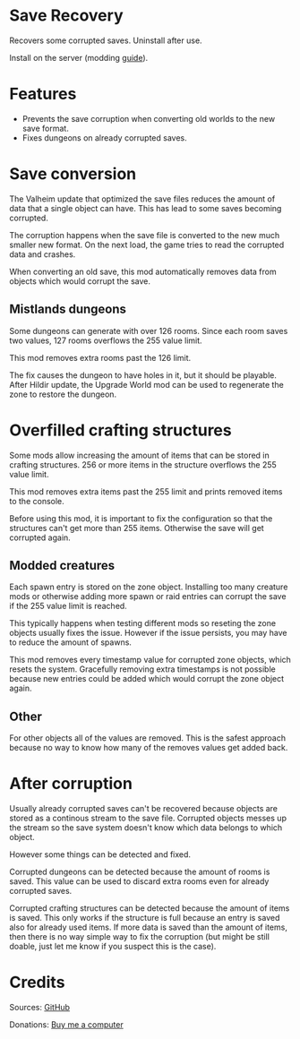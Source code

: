 # Save Recovery

Recovers some corrupted saves. Uninstall after use.

Install on the server (modding [guide](https://youtu.be/WfvA5a5tNHo)).

# Features

* Prevents the save corruption when converting old worlds to the new save format.
* Fixes dungeons on already corrupted saves.

# Save conversion

The Valheim update that optimized the save files reduces the amount of data that a single object can have. This has lead to some saves becoming corrupted.

The corruption happens when the save file is converted to the new much smaller new format. On the next load, the game tries to read the corrupted data and crashes.

When converting an old save, this mod automatically removes data from objects which would corrupt the save.

## Mistlands dungeons

Some dungeons can generate with over 126 rooms. Since each room saves two values, 127 rooms overflows the 255 value limit.

This mod removes extra rooms past the 126 limit.

The fix causes the dungeon to have holes in it, but it should be playable. After Hildir update, the Upgrade World mod can be used to regenerate the zone to restore the dungeon.

# Overfilled crafting structures

Some mods allow increasing the amount of items that can be stored in crafting structures. 256 or more items in the structure overflows the 255 value limit.

This mod removes extra items past the 255 limit and prints removed items to the console.

Before using this mod, it is important to fix the configuration so that the structures can't get more than 255 items. Otherwise the save will get corrupted again.

## Modded creatures

Each spawn entry is stored on the zone object. Installing too many creature mods or otherwise adding more spawn or raid entries can corrupt the save if the 255 value limit is reached.

This typically happens when testing different mods so reseting the zone objects usually fixes the issue. However if the issue persists, you may have to reduce the amount of spawns.

This mod removes every timestamp value for corrupted zone objects, which resets the system. Gracefully removing extra timestamps is not possible because new entries could be added which would corrupt the zone object again.

## Other

For other objects all of the values are removed. This is the safest approach because no way to know how many of the removes values get added back.


# After corruption

Usually already corrupted saves can't be recovered because objects are stored as a continous stream to the save file. Corrupted objects messes up the stream so the save system doesn't know which data belongs to which object.

However some things can be detected and fixed.

Corrupted dungeons can be detected because the amount of rooms is saved. This value can be used to discard extra rooms even for already corrupted saves.

Corrupted crafting structures can be detected because the amount of items is saved. This only works if the structure is full because an entry is saved also for already used items. If more data is saved than the amount of items, then there is no way simple way to fix the corruption (but might be still doable, just let me know if you suspect this is the case).


# Credits

Sources: [GitHub](https://github.com/JereKuusela/valheim-save_recovery)

Donations: [Buy me a computer](https://www.buymeacoffee.com/jerekuusela)
